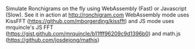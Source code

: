 Simulate Ronchigrams on the fly using WebAssembly (Fast) or Javascript (Slow). See it in action at http://ronchigram.com
WebAssembly mode uses KissFFT (https://github.com/mborgerding/kissfft) and JS mode uses mrquincle's JS FFT (https://gist.github.com/mrquincle/b11fff96209c9d1396b0) and math.js (https://github.com/josdejong/mathjs)
